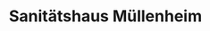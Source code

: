 ---
title: "Sanitätshaus Müllenheim"
url: /braunschweig/sanitaetshaus-muellenheim-2/
shop: Sanitätshaus
---